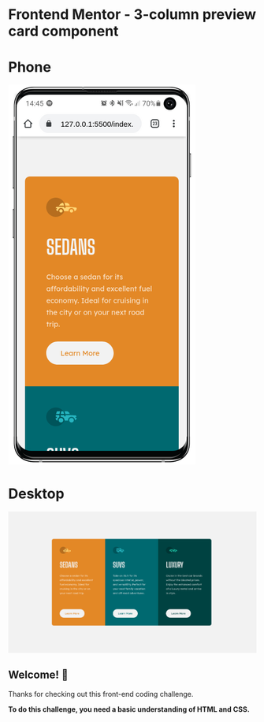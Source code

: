 # Frontend Mentor - 3-column preview card component
# Phone
![Design preview for the 3-column preview card component coding challenge](./images/Phone.png)

# Desktop
![Design preview for the 3-column preview card component coding challenge](./images/Desktop.png)

## Welcome! 👋

Thanks for checking out this front-end coding challenge.


**To do this challenge, you need a basic understanding of HTML and CSS.**



